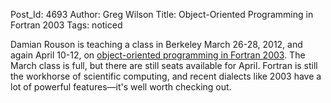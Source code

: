 Post_Id: 4693
Author: Greg Wilson
Title: Object-Oriented Programming in Fortran 2003
Tags: noticed

<p>Damian Rouson is teaching a class in Berkeley March 26-28, 2012, and again April 10-12, on <a href="http://www.nersc.gov/users/training/nersc-training-events/oop-fortran/">object-oriented programming in Fortran 2003</a>. The March class is full, but there are still seats available for April. Fortran is still the workhorse of scientific computing, and recent dialects like 2003 have a lot of powerful features&mdash;it's well worth checking out.</p>
